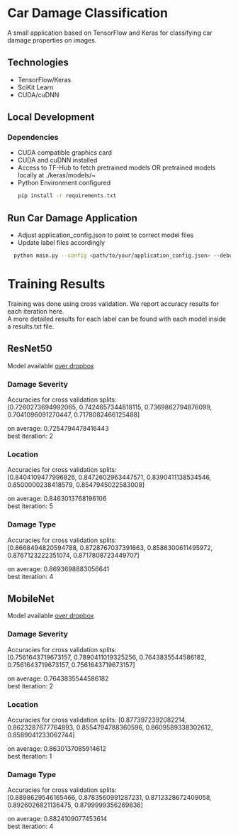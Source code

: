 # Car Damage Classification

A small application based on TensorFlow and Keras for classifying car damage properties on images.

## Technologies

- TensorFlow/Keras
- SciKit Learn
- CUDA/cuDNN

## Local Development

### Dependencies
- CUDA compatible graphics card
- CUDA and cuDNN installed
- Access to TF-Hub to fetch pretrained models OR pretrained models locally at ./keras/models/~
- Python Environment configured
  ```sh
  pip install -r requirements.txt
  ```
## Run Car Damage Application
- Adjust application_config.json to point to correct model files
- Update label files accordingly
```sh
  python main.py --config <path/to/your/application_config.json> --debug False
```

# Training Results

Training was done using cross validation. We report accuracy results for each iteration here.  
A more detailed results for each label can be found with each model inside a results.txt file.

## ResNet50

Model available [over dropbox](https://www.dropbox.com/s/l84erw0vlisdzmn/ResNet50V2.rar?dl=0)

### Damage Severity

Accuracies for cross validation splits:  
[0.7260273694992065, 0.7424657344818115, 0.7369862794876099, 0.7041096091270447, 0.7178082466125488]

on average: 0.7254794478416443  
best iteration: 2

### Location

Accuracies for cross validation splits:   
[0.8404109477996826, 0.8472602963447571, 0.8390411138534546, 0.8500000238418579, 0.8547945022583008]

on average: 0.8463013768196106  
best iteration: 5

### Damage Type

Accuracies for cross validation splits:  
[0.8668494820594788, 0.8728767037391663, 0.8586300611495972, 0.8767123222351074, 0.8717808723449707]

on average: 0.8693698883056641  
best iteration: 4

## MobileNet

Model available [over dropbox](https://www.dropbox.com/s/685bhfvphemf0el/MobileNet.rar?dl=0)

### Damage Severity

Accuracies for cross validation splits:  
[0.7561643719673157, 0.7890411019325256, 0.7643835544586182, 0.7561643719673157, 0.7561643719673157]  

on average: 0.7643835544586182  
best iteration: 2

### Location

Accuracies for cross validation splits: 
[0.8773972392082214, 0.8623287677764893, 0.8554794788360596, 0.8609589338302612, 0.8589041233062744]

on average: 0.8630137085914612  
best iteration: 1

### Damage Type

Accuracies for cross validation splits:   
[0.8898629546165466, 0.8783560991287231, 0.8712328672409058, 0.8926026821136475, 0.8799999356269836]

on average: 0.8824109077453614  
best iteration: 4